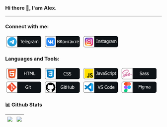 ### Hi there 👋, I'am Alex.
___

### Connect with me:
<p align="left">
  <a href="https://t.me/shums89/"><img style="vertical-align:top; margin:4px; height:36px" src="img/social/telegram.png" alt="Telegram" /></a> 
  <a href="https://vk.com/shum_sasha/"><img style="vertical-align:top; margin:4px; height:36px" src="img/social/vk.png" alt="VK" /></a> 
  <a href="https://www.instagram.com/shums_89/"><img style="vertical-align:top; margin:4px; height:36px" src="img/social/instagram.png" alt="Instagram" /></a> 
</p>

### Languages and Tools:
<p align="left">
  <img style="vertical-align:top; margin:4px; height:36px" src="img/dev/html.png" alt="HTML5" />
  <img style="vertical-align:top; margin:4px; height:36px" src="img/dev/css.png" alt="CSS3" />
  <img style="vertical-align:top; margin:4px; height:36px" src="img/dev/js.png" alt="JavaScript" />
  <img style="vertical-align:top; margin:4px; height:36px" src="img/dev/sass.png" alt="Sass" />
  <img style="vertical-align:top; margin:4px; height:36px" src="img/dev/git.png" alt="Git" />
  <img style="vertical-align:top; margin:4px; height:36px" src="img/dev/github.png" alt="Github" />
  <img style="vertical-align:top; margin:4px; height:36px" src="img/dev/vscode.png" alt="Visual Studio Code" />
  <img style="vertical-align:top; margin:4px; height:36px" src="img/dev/figma.png" alt="Figma" />
 </p>

### 📊 Github Stats
| <a href="https://github.com/anuraghazra/github-readme-stats"><img align="center" src="https://github-readme-stats.vercel.app/api/top-langs/?username=shums89&layout=compact&theme=buefy&hide_border=true" /></a> | <a href="https://github.com/anuraghazra/github-readme-stats"><img align="center" src="https://github-readme-stats.vercel.app/api?username=shums89&show_icons=true&include_all_commits=true&theme=buefy&hide_border=true" /></a> |
| ------------- | ------------- |
